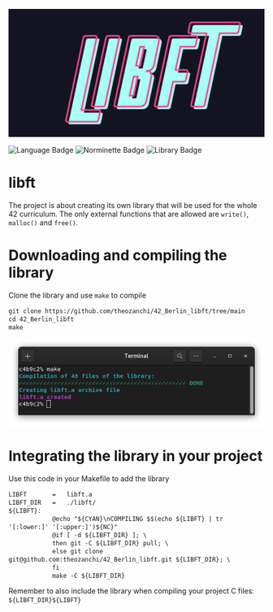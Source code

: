 ![Libft logo](.media/libft_logo.png)

![Language Badge](https://img.shields.io/badge/C-fe428e?logo=C&label=language&labelColor=151515) ![Norminette Badge](https://img.shields.io/badge/passing-brightgreen?logo=42&label=norminette&labelColor=151515) ![Library Badge](https://img.shields.io/badge/none-c40233?logo=GitHub&label=library%20used&labelColor=151515)

# libft

The project is about creating its own library that will be used for the whole 42 curriculum. 
The only external functions that are allowed are `write()`, `malloc()` and `free()`. 

# Downloading and compiling the library

Clone the library and use `make` to compile
```
git clone https://github.com/theozanchi/42_Berlin_libft/tree/main
cd 42_Berlin_libft
make
```

![Compilation screenshot](.media/compilation_complete_screenshot.png)

# Integrating the library in your project

Use this code in your Makefile to add the library
```
LIBFT       =	libft.a
LIBFT_DIR   =	./libft/
${LIBFT}:
            @echo "${CYAN}\nCOMPILING $$(echo ${LIBFT} | tr '[:lower:]' '[:upper:]')${NC}"
            @if [ -d ${LIBFT_DIR} ]; \
            then git -C ${LIBFT_DIR} pull; \
            else git clone git@github.com:theozanchi/42_Berlin_libft.git ${LIBFT_DIR}; \
            fi
            make -C ${LIBFT_DIR}
```

Remember to also include the library when compiling your project C files: `${LIBFT_DIR}${LIBFT}`


